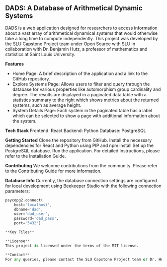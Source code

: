 ## DADS: A Database of Arithmetical Dynamic Systems
DADS is a web application designed for researchers to access information about a vast array of arithmetical dynamical systems that would otherwise take a long time to compute independently. This project was developed by the SLU Capstone Project team under Open Source with SLU in collaboration with Dr. Benjamin Hutz, a professor of mathematics and statistics at Saint Louis University.

**Features**
- Home Page: A brief description of the application and a link to the GitHub repository.
- Explore Systems Page: Allows users to filter and query through the database for various properties like automorphism group cardinality and degree. The results are displayed in a paginated data table with a statistics summary to the right which shows metrics about the returned systems, such as average height.
- System Details Page: Each system in the paginated table has a label which can be selected to show a page with additional information about the system.

**Tech Stack**
Frontend: React
Backend: Python
Database: PostgreSQL

**Getting Started**
Clone the repository from GitHub.
Install the necessary dependencies for React and Python using PIP and npm install 
Set up the PostgreSQL database.
Run the application.
For detailed instructions, please refer to the Installation Guide.

**Contributing**
We welcome contributions from the community. Please refer to the Contributing Guide for more information.

**Database Info**
Currently, the database connection settings are configured for local development using Beekeeper Studio with the following connection parameters:

```python
psycopg2.connect(
    host='localhost',
    dbname='dad',
    user='dad_user',
    password='dad_pass',
    port='5432')

**Key Files**

**License**
This project is licensed under the terms of the MIT license.

**Contact**
For any queries, please contact the SLU Capstone Project team or Dr. Hutz at Saint Louis University.

